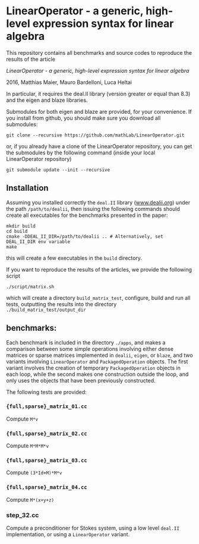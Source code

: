 # LinearOperator - a generic, high-level expression syntax for linear algebra

This repository contains all benchmarks and source codes to reproduce the 
results of the article

*LinearOperator - a generic, high-level expression syntax for linear algebra*

2016, Matthias Maier, Mauro Bardelloni, Luca Heltai

In particular, it requires the deal.II library (version greater or equal than 8.3)
and the eigen and blaze libraries.

Submodules for both eigen and blaze are provided, for your convenience. If you install
from github, you should make sure you download all submodules:

    git clone --recursive https://github.com/mathLab/LinearOperator.git

or, if you already have a clone of the LinearOperator repository, you can get the 
submodules by the following command (inside your local LinearOperator repository)

    git submodule update --init --recursive

## Installation

Assuming you installed correctly the `deal.II` library (www.dealii.org) under the path 
`/path/to/dealii`, then issuing the following commands should create all executables 
for the benchmarks presented in the paper: 

    mkdir build
    cd build
    cmake -DDEAL_II_DIR=/path/to/dealii .. # Alternatively, set DEAL_II_DIR env variable
    make 

this will create a few executables in the `build` directory.

If you want to reproduce the results of the articles, we provide the following script
    
    ./script/matrix.sh

which will create a directory `build_matrix_test`, configure, build and run all tests, 
outputting the results into the directory `./build_matrix_test/output_dir`

## benchmarks:

Each benchmark is included in the directory `./apps`, and makes a comparison between
some simple operations involving either dense matrices or sparse matrices implemented 
in `dealii`, `eigen`, or `blaze`, and two variants involving `LinearOperator` and 
`PackagedOperation` objects. The first variant involves the creation of temporary 
`PackagedOperation` objects in each loop, while the second makes one construction 
outside the loop, and only uses the objects that have been previously constructed. 

The following tests are provided:

### `{full,sparse}_matrix_01.cc`

Compute `M*v`

### `{full,sparse}_matrix_02.cc`

Compute `M*M*M*v`

### `{full,sparse}_matrix_03.cc`

Compute `(3*Id+M)*M*v`

### `{full,sparse}_matrix_04.cc`

Compute `M*(x+y+z)`

### step_32.cc

Compute a preconditioner for Stokes system, using a low level `deal.II` implementation, 
or using a `LinearOperator` variant.
